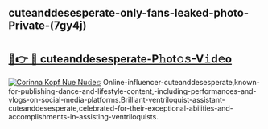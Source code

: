 ## cuteanddesesperate-only-fans​-leaked-photo​-Private-(7gy4j)


# <h2><a href="https://mediaupload.pro?title=cuteanddesesperate&ref=git">🔗👉 🔴 cuteanddesesperate-P𝚑ot𝚘𝚜-V𝚒d𝚎o</a></h2>

[![Corinna Kopf Nue Nu𝚍e𝚜](https://i.imgur.com/0qMVB7G.gif)](https://mediaupload.pro?title=cuteanddesesperate&ref=git)
Online-influencer-cuteanddesesperate,known-for-publishing-dance-and-lifestyle-content,-including-performances-and-vlogs-on-social-media-platforms.Brilliant-ventriloquist-assistant-cuteanddesesperate,celebrated-for-their-exceptional-abilities-and-accomplishments-in-assisting-ventriloquists.  
